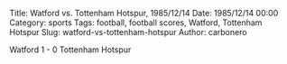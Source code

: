 Title: Watford vs. Tottenham Hotspur, 1985/12/14
Date: 1985/12/14 00:00
Category: sports
Tags: football, football scores, Watford, Tottenham Hotspur
Slug: watford-vs-tottenham-hotspur
Author: carbonero


Watford 1 - 0 Tottenham Hotspur
